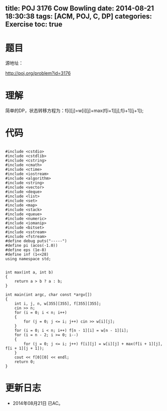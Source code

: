 title: POJ 3176 Cow Bowling
date: 2014-08-21 18:30:38
tags: [ACM, POJ, C, DP]
categories: Exercise
toc: true
---
# 题目
源地址：

http://poj.org/problem?id=3176

# 理解
简单的DP，状态转移方程为：f[i][j]=w[i][j]+max(f[i+1][j],f[i+1][j+1]);

<!-- more -->

# 代码

```

#include <cstdio>
#include <cstdlib>
#include <cstring>
#include <cmath>
#include <ctime>
#include <iostream>
#include <algorithm>
#include <string>
#include <vector>
#include <deque>
#include <list>
#include <set>
#include <map>
#include <stack>
#include <queue>
#include <numeric>
#include <iomanip>
#include <bitset>
#include <sstream>
#include <fstream>
#define debug puts("-----")
#define pi (acos(-1.0))
#define eps (1e-8)
#define inf (1<<28)
using namespace std;


int max(int a, int b)
{
    return a > b ? a : b;
}

int main(int argc, char const *argv[])
{
    int i, j, n, w[355][355], f[355][355];
    cin >> n;
    for (i = 0; i < n; i++)
    {
        for (j = 0; j <= i; j++) cin >> w[i][j];
    }
    for (i = 0; i < n; i++) f[n - 1][i] = w[n - 1][i];
    for (i = n - 2; i >= 0; i--)
    {
        for (j = 0; j <= i; j++) f[i][j] = w[i][j] + max(f[i + 1][j], f[i + 1][j + 1]);
    }
    cout << f[0][0] << endl;
    return 0;
}

```

# 更新日志
- 2014年08月21日 已AC。